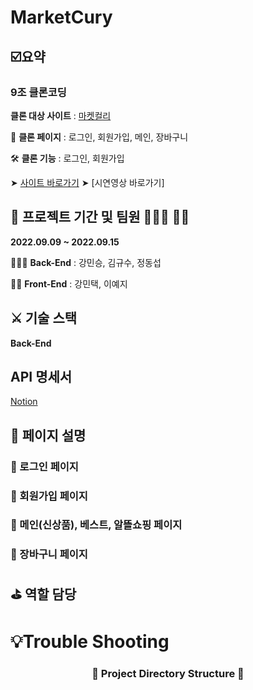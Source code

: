 # MarketCury

## ☑️요약

### 9조 클론코딩

**클론 대상 사이트** : [마켓컬리](https://www.kurly.com/shop/main/index.php?utm_source=1055&utm_medium=2202&utm_campaign=home_hashtag&utm_term=&gclid=Cj0KCQiA09eQBhCxARIsAAYRiymFTo_B-h_Ud0gO_bvKSG36IaBralIpgBFdb2WKsfT25LH5s8RrK-4aAm26EALw_wcB#%EB%A7%88%EC%BC%93%EC%BB%AC%EB%A6%AC&utm_content=brand)

📸  **클론 페이지** : 로그인, 회원가입, 메인, 장바구니

🛠  **클론 기능** : 로그인, 회원가입

➤ [사이트 바로가기](http://marketkkurly.s3-website.ap-northeast-2.amazonaws.com/)
➤ [시연영상 바로가기]

## 📅 프로젝트 기간 및 팀원 👨🏻‍💻 👩‍💻
**2022.09.09 ~ 2022.09.15**

👨‍👩‍👧 **Back-End** : 강민승, 김규수, 정동섭

👨‍👦 **Front-End** : 강민택, 이예지
## ⚔️ 기술 스택
**Back-End**
## API 명세서
[Notion]()
## 📜  페이지 설명
### 📎  로그인 페이지
### 📎  회원가입 페이지
### 📎  메인(신상품), 베스트, 알뜰쇼핑 페이지
### 📎  장바구니 페이지
## ⛳️  역할 담당

  
# 💡Trouble Shooting

<h3 align="center"><b>📂 Project Directory Structure 📁</b></h3>

